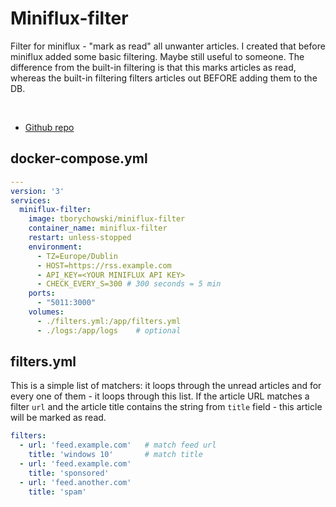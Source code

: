 # Miniflux-filter

Filter for miniflux - "mark as read" all unwanter articles.
I created that before miniflux added some basic filtering. Maybe still useful to someone.
The difference from the built-in filtering is that this marks articles as read, whereas the built-in filtering filters articles out BEFORE adding them to the DB.


<br>

- [Github repo](https://github.com/tborychowski/miniflux-filter)


## docker-compose.yml
```yml
---
version: '3'
services:
  miniflux-filter:
    image: tborychowski/miniflux-filter
    container_name: miniflux-filter
    restart: unless-stopped
    environment:
      - TZ=Europe/Dublin
      - HOST=https://rss.example.com
      - API_KEY=<YOUR MINIFLUX API KEY>
      - CHECK_EVERY_S=300 # 300 seconds = 5 min
    ports:
      - "5011:3000"
    volumes:
      - ./filters.yml:/app/filters.yml
      - ./logs:/app/logs	# optional
```

## filters.yml
This is a simple list of matchers: it loops through the unread articles and for every one of them - it loops through this list. If the article URL matches a filter `url` and the article title contains the string from `title` field - this article will be marked as read.

```yml
filters:
  - url: 'feed.example.com'   # match feed url
    title: 'windows 10'       # match title
  - url: 'feed.example.com'
    title: 'sponsored'
  - url: 'feed.another.com'
    title: 'spam'
```
